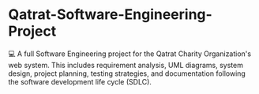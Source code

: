 # Qatrat-Software-Engineering-Project
💻 A full Software Engineering project for the Qatrat Charity Organization's web system. This includes requirement analysis, UML diagrams, system design, project planning, testing strategies, and documentation following the software development life cycle (SDLC).
